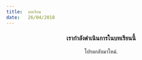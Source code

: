 ```yaml
---
title:  บทเรียน
date:   26/04/2018
---
```


### <center>เรากำลังดำเนินการในบทเรียนนี้</center>
<center>โปรดกลับมาใหม่.</center>